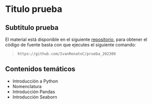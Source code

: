 # Titulo prueba

## Subtitulo prueba

El material está disponible en el siguiente [repositorio](https://github.com/IvanRenatoC/prueba_202309), para obtener el código de fuente basta con que ejecutes el siguiente comando:

> `https://github.com/IvanRenatoC/prueba_202309`


## Contenidos temáticos

* Introducción a Python
* Nomenclatura
* Introducción Pandas
* Introducción Seaborn
